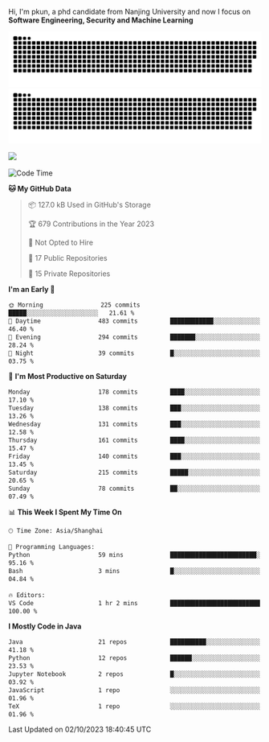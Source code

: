 Hi, I'm pkun, a phd candidate from Nanjing University and now I focus on **Software Engineering, Security and Machine Learning**

![GitHub Snake Light](https://github.com/pppppkun/pppppkun/blob/output/github-snake.svg#gh-light-mode-only)
![GitHub Snake dark](https://github.com/pppppkun/pppppkun/blob/output/github-snake-dark.svg#gh-dark-mode-only)

![](https://komarev.com/ghpvc/?username=pppppkun)
<!--START_SECTION:waka-->
![Code Time](http://img.shields.io/badge/Code%20Time-1%2C925%20hrs%2032%20mins-blue)

**🐱 My GitHub Data** 

> 📦 127.0 kB Used in GitHub's Storage 
 > 
> 🏆 679 Contributions in the Year 2023
 > 
> 🚫 Not Opted to Hire
 > 
> 📜 17 Public Repositories 
 > 
> 🔑 15 Private Repositories 
 > 
**I'm an Early 🐤** 

```text
🌞 Morning                225 commits         █████░░░░░░░░░░░░░░░░░░░░   21.61 % 
🌆 Daytime                483 commits         ████████████░░░░░░░░░░░░░   46.40 % 
🌃 Evening                294 commits         ███████░░░░░░░░░░░░░░░░░░   28.24 % 
🌙 Night                  39 commits          █░░░░░░░░░░░░░░░░░░░░░░░░   03.75 % 
```
📅 **I'm Most Productive on Saturday** 

```text
Monday                   178 commits         ████░░░░░░░░░░░░░░░░░░░░░   17.10 % 
Tuesday                  138 commits         ███░░░░░░░░░░░░░░░░░░░░░░   13.26 % 
Wednesday                131 commits         ███░░░░░░░░░░░░░░░░░░░░░░   12.58 % 
Thursday                 161 commits         ████░░░░░░░░░░░░░░░░░░░░░   15.47 % 
Friday                   140 commits         ███░░░░░░░░░░░░░░░░░░░░░░   13.45 % 
Saturday                 215 commits         █████░░░░░░░░░░░░░░░░░░░░   20.65 % 
Sunday                   78 commits          ██░░░░░░░░░░░░░░░░░░░░░░░   07.49 % 
```


📊 **This Week I Spent My Time On** 

```text
🕑︎ Time Zone: Asia/Shanghai

💬 Programming Languages: 
Python                   59 mins             ████████████████████████░   95.16 % 
Bash                     3 mins              █░░░░░░░░░░░░░░░░░░░░░░░░   04.84 % 

🔥 Editors: 
VS Code                  1 hr 2 mins         █████████████████████████   100.00 % 
```

**I Mostly Code in Java** 

```text
Java                     21 repos            ██████████░░░░░░░░░░░░░░░   41.18 % 
Python                   12 repos            ██████░░░░░░░░░░░░░░░░░░░   23.53 % 
Jupyter Notebook         2 repos             █░░░░░░░░░░░░░░░░░░░░░░░░   03.92 % 
JavaScript               1 repo              ░░░░░░░░░░░░░░░░░░░░░░░░░   01.96 % 
TeX                      1 repo              ░░░░░░░░░░░░░░░░░░░░░░░░░   01.96 % 
```




 Last Updated on 02/10/2023 18:40:45 UTC
<!--END_SECTION:waka-->
